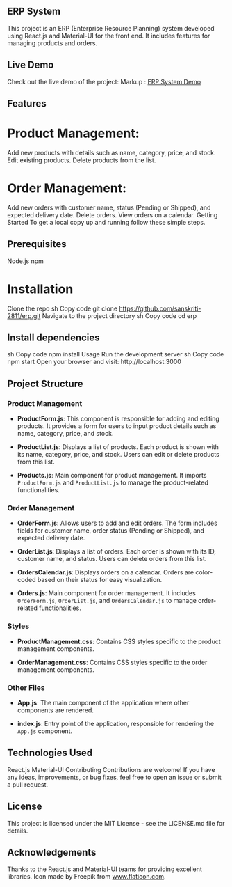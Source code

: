 ## ERP System

This project is an ERP (Enterprise Resource Planning) system developed using React.js and Material-UI for the front end. It includes features for managing products and orders.

## Live Demo
Check out the live demo of the project: Markup :  [ERP System Demo](https://65ef096772d16500082213b9--playful-buttercream-d8ec5a.netlify.app/) 
## Features
# Product Management:

Add new products with details such as name, category, price, and stock.
Edit existing products.
Delete products from the list.
# Order Management:

Add new orders with customer name, status (Pending or Shipped), and expected delivery date.
Delete orders.
View orders on a calendar.
Getting Started
To get a local copy up and running follow these simple steps.

## Prerequisites
Node.js
npm
# Installation
Clone the repo
sh
Copy code
git clone https://github.com/sanskriti-2811/erp.git
Navigate to the project directory
sh
Copy code
cd erp
## Install dependencies
sh
Copy code
npm install
Usage
Run the development server
sh
Copy code
npm start
Open your browser and visit: http://localhost:3000
## Project Structure

### Product Management

- **ProductForm.js**: This component is responsible for adding and editing products. It provides a form for users to input product details such as name, category, price, and stock.
  
- **ProductList.js**: Displays a list of products. Each product is shown with its name, category, price, and stock. Users can edit or delete products from this list.
  
- **Products.js**: Main component for product management. It imports `ProductForm.js` and `ProductList.js` to manage the product-related functionalities.

### Order Management

- **OrderForm.js**: Allows users to add and edit orders. The form includes fields for customer name, order status (Pending or Shipped), and expected delivery date.
  
- **OrderList.js**: Displays a list of orders. Each order is shown with its ID, customer name, and status. Users can delete orders from this list.
  
- **OrdersCalendar.js**: Displays orders on a calendar. Orders are color-coded based on their status for easy visualization.
  
- **Orders.js**: Main component for order management. It includes `OrderForm.js`, `OrderList.js`, and `OrdersCalendar.js` to manage order-related functionalities.

### Styles

- **ProductManagement.css**: Contains CSS styles specific to the product management components.
  
- **OrderManagement.css**: Contains CSS styles specific to the order management components.

### Other Files

- **App.js**: The main component of the application where other components are rendered.
  
- **index.js**: Entry point of the application, responsible for rendering the `App.js` component.


## Technologies Used
React.js
Material-UI
Contributing
Contributions are welcome! If you have any ideas, improvements, or bug fixes, feel free to open an issue or submit a pull request.

## License
This project is licensed under the MIT License - see the LICENSE.md file for details.

## Acknowledgements
Thanks to the React.js and Material-UI teams for providing excellent libraries.
Icon made by Freepik from www.flaticon.com.
